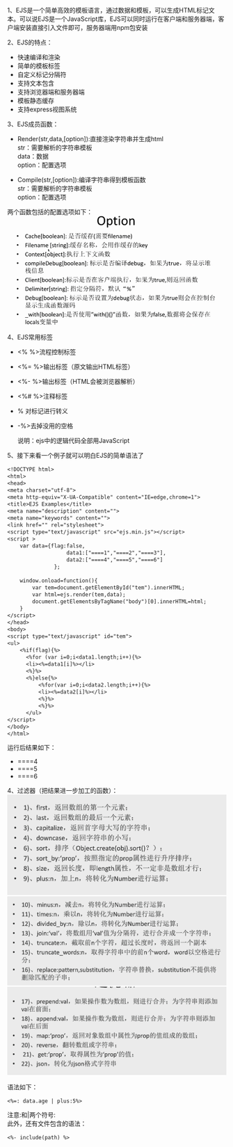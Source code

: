 1、EJS是一个简单高效的模板语言，通过数据和模板，可以生成HTML标记文本。可以说EJS是一个JavaScript库，EJS可以同时运行在客户端和服务器端，客户端安装直接引入文件即可，服务器端用npm包安装

2、EJS的特点：

* 快速编译和渲染
* 简单的模板标签
* 自定义标记分隔符
* 支持文本包含
* 支持浏览器端和服务器端
* 模板静态缓存
* 支持express视图系统

3、EJS成员函数：

* Render(str,data,[option]):直接渲染字符串并生成html<br>
str：需要解析的字符串模板<br>
data：数据<br>
option：配置选项<br>

* Compile(str,[option]):编译字符串得到模板函数<br>
str：需要解析的字符串模板<br>
option：配置选项<br>

两个函数包括的配置选项如下：
![option配置](./option.png 'option配置')

4、EJS常用标签

* <% %>流程控制标签
* <%= %>输出标签（原文输出HTML标签）
* <%- %>输出标签（HTML会被浏览器解析）
* <%# %>注释标签
* % 对标记进行转义
* -%>去掉没用的空格

  说明：ejs中的逻辑代码全部用JavaScript
  
5、接下来看一个例子就可以明白EJS的简单语法了

```ejs
<!DOCTYPE html>
<html>
<head>
<meta charset="utf-8">
<meta http-equiv="X-UA-Compatible" content="IE=edge,chrome=1">
<title>EJS Examples</title>
<meta name="description" content="">
<meta name="keywords" content="">
<link href="" rel="stylesheet">
<script type="text/javascript" src="ejs.min.js"></script>
<script >
    var data={flag:false,
                   data1:["====1","====2","====3"],
                   data2:["====4","====5","====6"]
               };

    window.onload=function(){
        var tem=document.getElementById("tem").innerHTML;
        var html=ejs.render(tem,data);
        document.getElementsByTagName("body")[0].innerHTML=html;
    }
</script>
</head>
<body>
<script type="text/javascript" id="tem">
<ul>
    <%if(flag){%>
      <%for (var i=0;i<data1.length;i++){%>
      <li><%=data1[i]%></li>
      <%}%>
      <%}else{%>
          <%for(var i=0;i<data2.length;i++){%>
          <li><%=data2[i]%></li>
          <%}%>
          <%}%>
      </ul>
</script>
</body>
</html>
```
运行后结果如下：
* ====4
* ====5
* ====6

4、过滤器（把结果进一步加工的函数）：
![](./filter1.png)
![](./filter2.png)
![](./filter3.png)

语法如下：

    <%=: data.age | plus:5%>

  注意:和|两个符号:<br>
此外，还有文件包含的语法：

    <%- include(path) %>